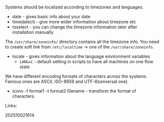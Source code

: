 Systems should be localized according to timezones and languages.

- date - gives basic info about your date
- timedatectl - give more wider information about timezone etc
- tzselect - you can change the timezone information later after installation manually

The `/usr/share/zoneinfo/` directory contains all the timezone info. You need to create soft link from `/etc/localtime` -> one of the `/usr/share/zoneinfo`.

- locale - gives information about the language environment variables
	- `LANG=C` - default setting in scripts to have all machines on one flow state 

We have different encoding formats of characters across the systems. Famous ones are ASCII, ISO-8859 and UTF-8(universal one).
- iconv -f format1 -t format2 filename - transform the format of characters.

Links:

202510021614

